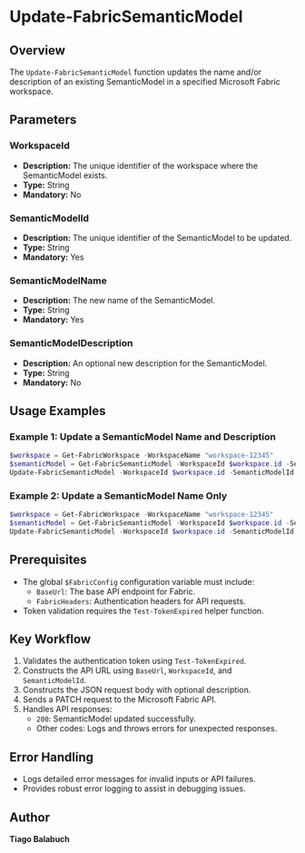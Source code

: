 # Update-FabricSemanticModel

## Overview

The `Update-FabricSemanticModel` function updates the name and/or description of an existing SemanticModel in a specified Microsoft Fabric workspace.

## Parameters

### WorkspaceId

- **Description:** The unique identifier of the workspace where the SemanticModel exists.
- **Type:** String
- **Mandatory:** No

### SemanticModelId

- **Description:** The unique identifier of the SemanticModel to be updated.
- **Type:** String
- **Mandatory:** Yes

### SemanticModelName

- **Description:** The new name of the SemanticModel.
- **Type:** String
- **Mandatory:** Yes

### SemanticModelDescription

- **Description:** An optional new description for the SemanticModel.
- **Type:** String
- **Mandatory:** No

## Usage Examples

### Example 1: Update a SemanticModel Name and Description

```powershell
$workspace = Get-FabricWorkspace -WorkspaceName "workspace-12345"
$semanticModel = Get-FabricSemanticModel -WorkspaceId $workspace.id -SemanticModelName "SemanticModel-12345"
Update-FabricSemanticModel -WorkspaceId $workspace.id -SemanticModelId $semanticModel.id -SemanticModelName "Updated SemanticModel" -SemanticModelDescription "Updated description"
```

### Example 2: Update a SemanticModel Name Only

```powershell
$workspace = Get-FabricWorkspace -WorkspaceName "workspace-12345"
$semanticModel = Get-FabricSemanticModel -WorkspaceId $workspace.id -SemanticModelName "SemanticModel-12345"
Update-FabricSemanticModel -WorkspaceId $workspace.id -SemanticModelId $semanticModel.id -SemanticModelName "UpdatedName"
```

## Prerequisites

- The global `$FabricConfig` configuration variable must include:
  - `BaseUrl`: The base API endpoint for Fabric.
  - `FabricHeaders`: Authentication headers for API requests.
- Token validation requires the `Test-TokenExpired` helper function.

## Key Workflow

1. Validates the authentication token using `Test-TokenExpired`.
2. Constructs the API URL using `BaseUrl`, `WorkspaceId`, and `SemanticModelId`.
3. Constructs the JSON request body with optional description.
4. Sends a PATCH request to the Microsoft Fabric API.
5. Handles API responses:
   - `200`: SemanticModel updated successfully.
   - Other codes: Logs and throws errors for unexpected responses.

## Error Handling

- Logs detailed error messages for invalid inputs or API failures.
- Provides robust error logging to assist in debugging issues.

## Author

**Tiago Balabuch**

